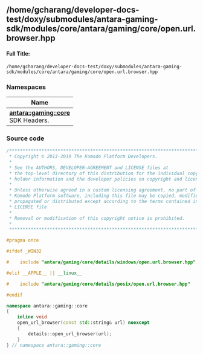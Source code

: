 

## /home/gcharang/developer-docs-test/doxy/submodules/antara-gaming-sdk/modules/core/antara/gaming/core/open.url.browser.hpp

#### Full Title:
```
/home/gcharang/developer-docs-test/doxy/submodules/antara-gaming-sdk/modules/core/antara/gaming/core/open.url.browser.hpp
```







### Namespaces

| Name           |
| -------------- |
| **[antara::gaming::core](Namespaces/namespaceantara_1_1gaming_1_1core.md)** <br>SDK Headers.  |
















### Source code

```cpp
/******************************************************************************
 * Copyright © 2013-2019 The Komodo Platform Developers.                      *
 *                                                                            *
 * See the AUTHORS, DEVELOPER-AGREEMENT and LICENSE files at                  *
 * the top-level directory of this distribution for the individual copyright  *
 * holder information and the developer policies on copyright and licensing.  *
 *                                                                            *
 * Unless otherwise agreed in a custom licensing agreement, no part of the    *
 * Komodo Platform software, including this file may be copied, modified,     *
 * propagated or distributed except according to the terms contained in the   *
 * LICENSE file                                                               *
 *                                                                            *
 * Removal or modification of this copyright notice is prohibited.            *
 *                                                                            *
 ******************************************************************************/

#pragma once

#ifdef _WIN32

#    include "antara/gaming/core/details/windows/open.url.browser.hpp"

#elif __APPLE__ || __linux__

#    include "antara/gaming/core/details/posix/open.url.browser.hpp"

#endif

namespace antara::gaming::core
{
    inline void
    open_url_browser(const std::string& url) noexcept
    {
        details::open_url_browser(url);
    }
} // namespace antara::gaming::core
```




